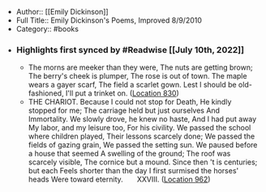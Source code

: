 - Author:: [[Emily Dickinson]]
- Full Title:: Emily Dickinson's Poems, Improved 8/9/2010
- Category:: #books
- ### Highlights first synced by #Readwise [[July 10th, 2022]]
    - The morns are meeker than they were, The nuts are getting brown; The berry's cheek is plumper, The rose is out of town. The maple wears a gayer scarf, The field a scarlet gown. Lest I should be old-fashioned, I'll put a trinket on. ([Location 830](https://readwise.io/to_kindle?action=open&asin=B001219OZI&location=830))
    - THE CHARIOT. Because I could not stop for Death, He kindly stopped for me; The carriage held but just ourselves And Immortality. We slowly drove, he knew no haste, And I had put away My labor, and my leisure too, For his civility. We passed the school where children played, Their lessons scarcely done; We passed the fields of gazing grain, We passed the setting sun. We paused before a house that seemed A swelling of the ground; The roof was scarcely visible, The cornice but a mound. Since then 't is centuries; but each Feels shorter than the day I first surmised the horses' heads Were toward eternity.       XXVIII. ([Location 962](https://readwise.io/to_kindle?action=open&asin=B001219OZI&location=962))
